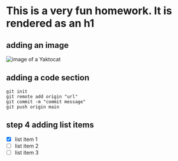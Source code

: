 # This is a very fun homework. It is rendered as an h1

## adding an image

![image of a Yaktocat](https://octodex.github.com/images/yaktocat.png)

## adding a code section

```
git init
git remote add origin "url"
git commit -m "commit message"
git push origin main
```
## step 4 adding list items

- [x] list item 1
- [ ] list item 2
- [ ] list item 3
